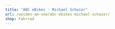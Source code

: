 ```yaml
---
title: "ABC eBikes - Michael Schaier"
url: /weiden-am-see/abc-ebikes-michael-schaier/
shop: Fahrrad
---
```

